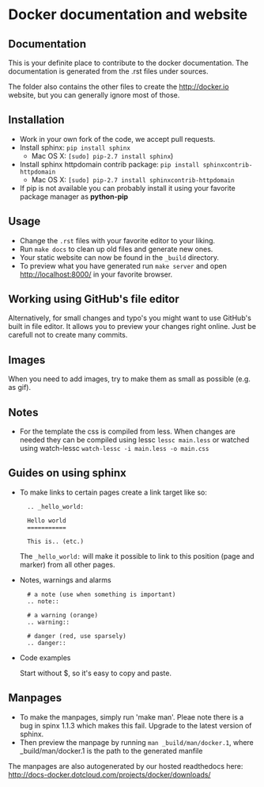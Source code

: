 Docker documentation and website
================================

Documentation
-------------
This is your definite place to contribute to the docker documentation. The documentation is generated from the
.rst files under sources.

The folder also contains the other files to create the http://docker.io website, but you can generally ignore
most of those.


Installation
------------

* Work in your own fork of the code, we accept pull requests.
* Install sphinx: `pip install sphinx`
    * Mac OS X: `[sudo] pip-2.7 install sphinx`)
* Install sphinx httpdomain contrib package: `pip install sphinxcontrib-httpdomain`
    * Mac OS X: `[sudo] pip-2.7 install sphinxcontrib-httpdomain`
* If pip is not available you can probably install it using your favorite package manager as **python-pip**

Usage
-----
* Change the `.rst` files with your favorite editor to your liking.
* Run `make docs` to clean up old files and generate new ones.
* Your static website can now be found in the `_build` directory.
* To preview what you have generated run `make server` and open <http://localhost:8000/> in your favorite browser.

Working using GitHub's file editor
----------------------------------
Alternatively, for small changes and typo's you might want to use GitHub's built in file editor. It allows
you to preview your changes right online. Just be carefull not to create many commits.

Images
------
When you need to add images, try to make them as small as possible (e.g. as gif).


Notes
-----
* For the template the css is compiled from less. When changes are needed they can be compiled using
lessc ``lessc main.less`` or watched using watch-lessc ``watch-lessc -i main.less -o main.css``


Guides on using sphinx
----------------------
* To make links to certain pages create a link target like so:

  ```
    .. _hello_world:

    Hello world
    ===========

    This is.. (etc.)
  ```

  The ``_hello_world:`` will make it possible to link to this position (page and marker) from all other pages.

* Notes, warnings and alarms

  ```
    # a note (use when something is important)
    .. note::

    # a warning (orange)
    .. warning::

    # danger (red, use sparsely)
    .. danger::

* Code examples

  Start without $, so it's easy to copy and paste.

Manpages
--------

* To make the manpages, simply run 'make man'. Pleae note there is a bug in spinx 1.1.3 which makes this fail.
Upgrade to the latest version of sphinx.
* Then preview the manpage by running `man _build/man/docker.1`, where _build/man/docker.1 is the path to the generated
manfile

The manpages are also autogenerated by our hosted readthedocs here: http://docs-docker.dotcloud.com/projects/docker/downloads/